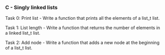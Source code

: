 ### C - Singly linked lists

Task 0: Print list - Write a function that prints all the elements of a list_t list.

Task 1: List length - Write a function that returns the number of elements in a linked list_t list.

Task 2: Add node - Write a function that adds a new node at the beginning of a list_t list.

